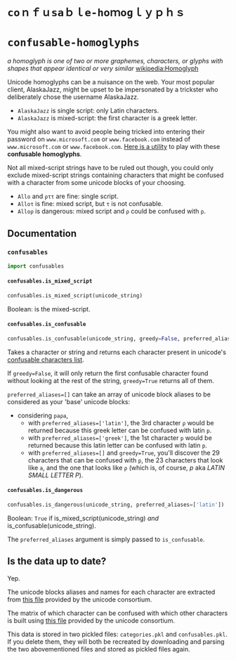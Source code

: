 # `ϲοｎｆｕѕаｂｌе-һοｍоɡｌｙｐｈｓ`
# `confusable-homoglyphs`

*a homoglyph is one of two or more graphemes, characters, or glyphs with shapes that appear identical or very similar* [wikipedia:Homoglyph](https://en.wikipedia.org/wiki/Homoglyph)

Unicode homoglyphs can be a nuisance on the web. Your most popular client, AlaskaJazz, might be upset to be impersonated by a trickster who deliberately chose the username ΑlaskaJazz.

* `AlaskaJazz` is single script: only Latin characters.
* `ΑlaskaJazz` is mixed-script: the first character is a greek letter.

You might also want to avoid people being tricked into entering their password on `www.micros﻿оft.com` or `www.faϲebook.com` instead of `www.microsoft.com` or `www.facebook.com`. [Here is a utility](http://unicode.org/cldr/utility/confusables.jsp) to play with these **confusable homoglyphs**.

Not all mixed-script strings have to be ruled out though, you could only exclude mixed-script strings containing characters that might be confused with a character from some unicode blocks of your choosing.

* `Allo` and `ρττ` are fine: single script.
* `Alloτ` is fine: mixed script, but `τ` is not confusable.
* `Alloρ` is dangerous: mixed script and `ρ` could be confused with `p`.

## Documentation
### `confusables`

```py
import confusables
```

#### `confusables.is_mixed_script`

```py
confusables.is_mixed_script(unicode_string)
```

Boolean: is the mixed-script.

#### `confusables.is_confusable`

```py
confusables.is_confusable(unicode_string, greedy=False, preferred_aliases=[])
```

Takes a character or string and returns each character present in unicode's [confusable characters list](http://www.unicode.org/Public/security/latest/confusables.txt).

If `greedy=False`, it will only return the first confusable character found without looking at the rest of the string, `greedy=True` returns all of them.

`preferred_aliases=[]` can take an array of unicode block aliases to be considered as your 'base' unicode blocks:

* considering `paρa`,
    * with `preferred_aliases=['latin']`, the 3rd character `ρ` would be returned because this greek letter can be confused with latin `p`.
    * with `preferred_aliases=['greek']`, the 1st character `p` would be returned because this latin letter can be confused with latin `p`.
    * with `preferred_aliases=[]` and `greedy=True`, you'll discover the 29 characters that can be confused with `p`, the 23 characters that look like `a`, and the one that looks like `ρ` (which is, of course, *p* aka *LATIN SMALL LETTER P*).

#### `confusables.is_dangerous`

```py
confusables.is_dangerous(unicode_string, preferred_aliases=['latin'])
```

Boolean: `True` if is_mixed_script(unicode_string) *and* is_confusable(unicode_string).

The `preferred_aliases` argument is simply passed to `is_confusable`.

## Is the data up to date?

Yep.

The unicode blocks aliases and names for each character are extracted from [this file](http://www.unicode.org/Public/UNIDATA/Scripts.txt) provided by the unicode consortium.

The matrix of which character can be confused with which other characters is built using [this file](http://www.unicode.org/Public/security/latest/confusables.txt) provided by the unicode consortium.

This data is stored in two pickled files: `categories.pkl` and `confusables.pkl`. If you delete them, they will both be recreated by downloading and parsing the two abovementioned files and stored as pickled files again.

